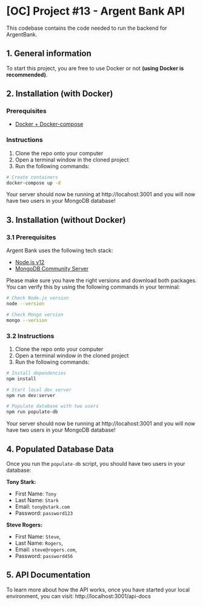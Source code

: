 # [OC] Project #13 - Argent Bank API

This codebase contains the code needed to run the backend for ArgentBank.

## 1. General information

To start this project, you are free to use Docker or not **(using Docker is recommended)**.


## 2. Installation (**with Docker**)

### Prerequisites

- [Docker + Docker-compose](https://docs.docker.com)

### Instructions

1. Clone the repo onto your computer
1. Open a terminal window in the cloned project
1. Run the following commands:

```bash
# Create containers
docker-compose up -d
```

Your server should now be running at http://locahost:3001 and you will now have two users in your MongoDB database!

## 3. Installation (**without Docker**)

### 3.1 Prerequisites

Argent Bank uses the following tech stack:

- [Node.js v12](https://nodejs.org/en/)
- [MongoDB Community Server](https://www.mongodb.com/try/download/community)

Please make sure you have the right versions and download both packages. You can verify this by using the following commands in your terminal:

```bash
# Check Node.js version
node --version

# Check Mongo version
mongo --version
```

### 3.2 Instructions

1. Clone the repo onto your computer
2. Open a terminal window in the cloned project
3. Run the following commands:

```bash
# Install dependencies
npm install

# Start local dev server
npm run dev:server

# Populate database with two users
npm run populate-db
```

Your server should now be running at http://locahost:3001 and you will now have two users in your MongoDB database!

## 4. Populated Database Data

Once you run the `populate-db` script, you should have two users in your database:

**Tony Stark:**

- First Name: `Tony`
- Last Name: `Stark`
- Email: `tony@stark.com`
- Password: `password123`

**Steve Rogers:**

- First Name: `Steve`,
- Last Name: `Rogers`,
- Email: `steve@rogers.com`,
- Password: `password456`

## 5. API Documentation

To learn more about how the API works, once you have started your local environment, you can visit: http://localhost:3001/api-docs